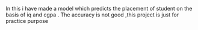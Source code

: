 In this i have made a model which predicts the placement of student on the basis of iq and cgpa . The accuracy is not good ,this project is just for practice purpose
